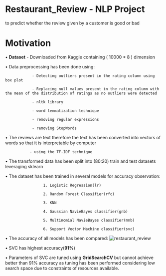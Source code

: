 # Restaurant_Review - NLP Project
to predict whether the review given by a customer is good or bad 

# Motivation 

• **Dataset** - Downloaded from Kaggle containing ( 10000 * 8 ) dimension 

•  Data preprocessing has been done using:

                - Detecting outliers present in the rating column using box plot 

                - Replacing null values present in the rating column with the mean of the distribution of ratings as no outliers were detected

                - nltk library 
                
                - word lemmatization technique
                
                - removing regular expressions
                
                - removing StopWords 
                    
•  The reviews are text therefore the text has been converted into vectors of words so that it is interpretable by computer 

               - using the TF-IDF technique 

•  The transformed data has been split into (80:20) train and test datasets leveraging sklearn 

•  The dataset has been trained in several models for accuracy observation:

                     1. Logistic Regression(lr)
                     
                     2. Random Forest Classifier(rfc)
                     
                     3. KNN 
                     
                     4. Gaussian NavieBayes classifier(gnb)
                     
                     5. Multinomial NavieBayes classifier(mnb)
                     
                     6. Support Vector Machine classifier(svc)

• The accuracy of all models has been compared:
![restaurant_review](https://github.com/vs1161/Restaurant_Review/assets/106301220/51d6ab34-d28f-4ebb-afbf-367e3e0a87cc)

• SVC has highest accuracy(**91%**)

• Parameters of SVC are tuned using **GridSearchCV** but cannot achieve better than 91% accuracy as tuning has been performed considering low search space due to constraints of resources available.
